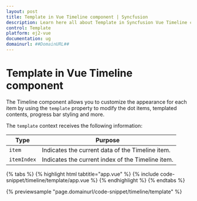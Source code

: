 ```yaml
---
layout: post
title: Template in Vue Timeline component | Syncfusion
description: Learn here all about Template in Syncfusion Vue Timeline component of Syncfusion Essential JS 2 and more.
control: Template 
platform: ej2-vue
documentation: ug
domainurl: ##DomainURL##
---
```


# Template in Vue Timeline component

The Timeline component allows you to customize the appearance for each item by using the `template` property to modify the dot items, templated contents, progress bar styling and more.

The `template` context receives the following information:

| Type | Purpose |
| --- | --- |
| `item` | Indicates the current data of the Timeline item. |
| `itemIndex` | Indicates the current index of the Timeline item. |

{% tabs %}
{% highlight html tabtitle="app.vue" %}
{% include code-snippet/timeline/template/app.vue %}
{% endhighlight %}
{% endtabs %}
        
{% previewsample "page.domainurl/code-snippet/timeline/template" %}
